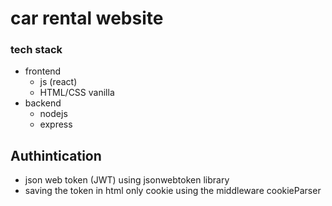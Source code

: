# car rental website

### tech stack
- frontend 
    - js (react)
    - HTML/CSS vanilla
- backend
    - nodejs
    - express

## Authintication
- json web token (JWT)
    using jsonwebtoken library <a></a>
- saving the token in html only cookie
    using the middleware cookieParser
